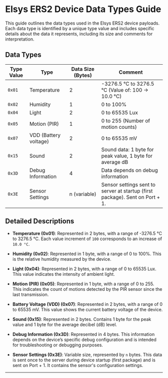 # Elsys ERS2 Device Data Types Guide

This guide outlines the data types used in the Elsys ERS2 device payloads. Each data type is identified by a unique type value and includes specific details about the data it represents, including its size and comments for interpretation.

## Data Types

| Type Value | Type                | Data Size (Bytes) | Comment                                                                           |
|------------|---------------------|--------------------|-----------------------------------------------------------------------------------|
| `0x01`     | Temperature         | 2                  | -3276.5 °C to 3276.5 °C (Value of: 100 → 10.0 °C)                                 |
| `0x02`     | Humidity            | 1                  | 0 to 100%                                                                        |
| `0x04`     | Light               | 2                  | 0 to 65535 Lux                                                                   |
| `0x05`     | Motion (PIR)        | 1                  | 0 to 255 (Number of motion counts)                                               |
| `0x07`     | VDD (Battery voltage)| 2                  | 0 to 65535 mV                                                                    |
| `0x15`     | Sound               | 2                  | Sound data: 1 byte for peak value, 1 byte for average dB                         |
| `0x3D`     | Debug Information   | 4                  | Data depends on debug information                                                |
| `0x3E`     | Sensor Settings     | n (variable)       | Sensor settings sent to server at startup (first package). Sent on Port + 1.     |

## Detailed Descriptions

- **Temperature (0x01)**: Represented in 2 bytes, with a range of -3276.5 °C to 3276.5 °C. Each value increment of `100` corresponds to an increase of `10.0 °C`.

- **Humidity (0x02)**: Represented in 1 byte, with a range of 0 to 100%. This is the relative humidity measured by the device.

- **Light (0x04)**: Represented in 2 bytes, with a range of 0 to 65535 Lux. This value indicates the intensity of ambient light.

- **Motion (PIR) (0x05)**: Represented in 1 byte, with a range of 0 to 255. This indicates the count of motions detected by the PIR sensor since the last transmission.

- **Battery Voltage (VDD) (0x07)**: Represented in 2 bytes, with a range of 0 to 65535 mV. This value shows the current battery voltage of the device.

- **Sound (0x15)**: Represented in 2 bytes. Contains 1 byte for the peak value and 1 byte for the average decibel (dB) level.

- **Debug Information (0x3D)**: Represented in 4 bytes. This information depends on the device’s specific debug configuration and is intended for troubleshooting or debugging purposes.

- **Sensor Settings (0x3E)**: Variable size, represented by `n` bytes. This data is sent once to the server during device startup (first package) and is sent on Port + 1. It contains the sensor's configuration settings.

---
